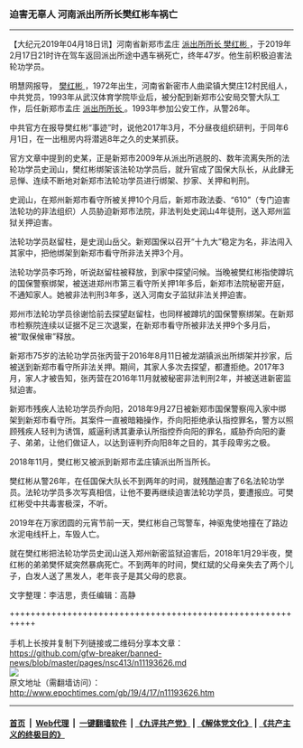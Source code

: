 ### 迫害无辜人 河南派出所所长樊红彬车祸亡
------------------------

<p>
 【大纪元2019年04月18日讯】河南省新郑市孟庄
 <a href="http://www.epochtimes.com/gb/tag/%E6%B4%BE%E5%87%BA%E6%89%80%E6%89%80%E9%95%BF.html">
  派出所所长
 </a>
 <a href="http://www.epochtimes.com/gb/tag/%E6%A8%8A%E7%BA%A2%E5%BD%AC.html">
  樊红彬
 </a>
 ，于2019年2月17日21时许在驾车返回派出所途中遇车祸死亡，终年47岁。他生前积极迫害法轮功学员。
</p>
<p>
 明慧网报导，
 <a href="http://www.epochtimes.com/gb/tag/%E6%A8%8A%E7%BA%A2%E5%BD%AC.html">
  樊红彬
 </a>
 ，1972年出生，河南省新密市人曲梁镇大樊庄12村民组人，中共党员，1993年从武汉体育学院毕业后，被分配到新郑市公安局交警大队工作，后任新郑市孟庄
 <a href="http://www.epochtimes.com/gb/tag/%E6%B4%BE%E5%87%BA%E6%89%80%E6%89%80%E9%95%BF.html">
  派出所所长
 </a>
 。1993年参加公安工作，从警26年。
</p>
<p>
 中共官方在报导樊红彬“事迹”时，说他2017年3月，不分昼夜组织研判，于同年6月1日，在一出租房内将潜逃8年之久的史某抓获。
</p>
<p>
 官方文章中提到的史某，正是新郑市2009年从派出所逃脱的、数年流离失所的法轮功学员史润山，樊红彬绑架该法轮功学员后，就升官成了国保大队长，从此肆无忌惮、连续不断地对新郑市法轮功学员进行绑架、抄家、关押和判刑。
</p>
<p>
 史润山，在郑州新郑市看守所被关押10个月后，新郑市政法委、“610”（专门迫害法轮功的非法组织）人员胁迫新郑市法院，非法判处史润山4年徒刑，送入郑州监狱关押迫害。
</p>
<p>
 法轮功学员赵留柱，是史润山岳父。新郑国保以召开“十九大”稳定为名，非法闯入其家中，把他绑架到新郑市看守所非法关押3个月。
</p>
<p>
 法轮功学员李巧玲，听说赵留柱被释放，到家中探望问候。当晚被樊红彬指使蹲坑的国保警察绑架，被送进郑州市第三看守所关押1年多后，新郑市法院秘密开庭，不通知家人。她被非法判刑3年多，送入河南女子监狱非法关押迫害。
</p>
<p>
 郑州市法轮功学员徐谢恰前去探望赵留柱，也同样被蹲坑的国保警察绑架。在新郑市检察院连续以证据不足三次退案，在新郑市看守所被非法关押9个多月后，被“取保候审”释放。
</p>
<p>
 新郑市75岁的法轮功学员张丙营于2016年8月11日被龙湖镇派出所绑架并抄家，后被送到新郑市看守所非法关押。期间，其家人多次去探望，都遭拒绝。2017年3月，家人才被告知，张丙营在2016年11月就被秘密非法判刑2年，并被送进新密监狱迫害。
</p>
<p>
 新郑市残疾人法轮功学员乔向阳，2018年9月27日被新郑市国保警察闯入家中绑架到新郑市看守所。其案件一直被暗箱操作，乔向阳拒绝承认指控罪名，警方以照顾残疾人轻判为诱饵，威逼利诱其妻承认所指控乔向阳的罪名，威胁乔向阳的妻子、弟弟，让他们做证人，以达到诬判乔向阳8年之目的，其手段卑劣之极。
</p>
<p>
 2018年11月，樊红彬又被派到新郑市孟庄镇派出所当所长。
</p>
<p>
 樊红彬从警26年，在任国保大队长不到两年的时间，就残酷迫害了6名法轮功学员。法轮功学员多次写真相信，让他不要再继续迫害法轮功学员，要遭报应。可樊红彬受中共毒害极深，不听。
</p>
<p>
 2019年在万家团圆的元宵节前一天，樊红彬自己驾警车，神驱鬼使地撞在了路边水泥电线杆上，车毁人亡。
</p>
<p>
 就在樊红彬把法轮功学员史润山送入郑州新密监狱迫害后，2018年1月29半夜，樊红彬的弟弟樊怀斌突然暴病死亡。不到两年的时间，樊红斌的父母亲失去了两个儿子，白发人送了黑发人，老年丧子是其父母的悲哀。
</p>
<p>
 文字整理：李洁思，责任编辑：高静
</p>

+++++++++++++++++++++++++++++++++++++++++++++++++++++++++++<br/><br/>
手机上长按并复制下列链接或二维码分享本文章：<br/>
https://github.com/gfw-breaker/banned-news/blob/master/pages/nsc413/n11193626.md <br/>
<a href='https://github.com/gfw-breaker/banned-news/blob/master/pages/nsc413/n11193626.md'><img src='https://github.com/gfw-breaker/banned-news/blob/master/pages/nsc413/n11193626.md.png'/></a> <br/>
原文地址（需翻墙访问）：http://www.epochtimes.com/gb/19/4/17/n11193626.htm


------------------------
#### [首页](https://github.com/gfw-breaker/banned-news/blob/master/README.md) &nbsp;|&nbsp; [Web代理](https://github.com/labour-camp/helloworld) &nbsp;|&nbsp; [一键翻墙软件](https://github.com/gfw-breaker/nogfw/blob/master/README.md) &nbsp;| [《九评共产党》](https://github.com/gfw-breaker/9ping.md/blob/master/README.md#九评之一评共产党是什么) | [《解体党文化》](https://github.com/gfw-breaker/jtdwh.md/blob/master/README.md) | [《共产主义的终极目的》](https://github.com/gfw-breaker/gczydzjmd.md/blob/master/README.md)

